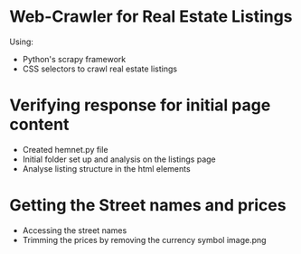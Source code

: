 # Web-Crawler for Real Estate Listings
Using:
- Python's scrapy framework 
- CSS selectors to crawl real estate listings 

# Verifying response for initial page content
- Created hemnet.py file
- Initial folder set up and analysis on the listings page
- Analyse listing structure in the html elements 

# Getting the Street names and prices
- Accessing the street names
- Trimming the prices by removing the currency symbol
image.png



